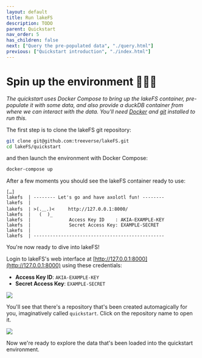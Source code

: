 ```yaml
---
layout: default
title: Run lakeFS
description: TODO
parent: Quickstart
nav_order: 5
has_children: false
next: ["Query the pre-populated data", "./query.html"]
previous: ["Quickstart introduction", "./index.html"]
---
```


# Spin up the environment 🧑🏻‍💻

_The quickstart uses Docker Compose to bring up the lakeFS container, pre-populate it with some data, and also provide a duckDB container from where we can interact with the data. You'll need [Docker](https://docs.docker.com/get-docker/) and [git](https://git-scm.com/book/en/v2/Getting-Started-Installing-Git) installed to run this._

The first step is to clone the lakeFS git repository:

```bash
git clone git@github.com:treeverse/lakeFS.git
cd lakeFS/quickstart
```

and then launch the environment with Docker Compose:

```bash
docker-compose up
```

After a few moments you should see the lakeFS container ready to use: 

```
[…]
lakefs  | -------- Let's go and have axolotl fun! --------
lakefs  |
lakefs  | >(.＿.)<     http://127.0.0.1:8000/
lakefs  |   (  )_
lakefs  |              Access Key ID    : AKIA-EXAMPLE-KEY
lakefs  |              Secret Access Key: EXAMPLE-SECRET
lakefs  |
lakefs  | ------------------------------------------------
```

You're now ready to dive into lakeFS! 

Login to lakeFS's web interface at [http://127.0.0.1:8000](http://127.0.0.1:8000) using these credentials:

* **Access Key ID**: `AKIA-EXAMPLE-KEY`
* **Secret Access Key**: `EXAMPLE-SECRET`

![](/assets/img/quickstart/lakefs-login-screen.png)

You'll see that there's a repository that's been created automagically for you, imaginatively called `quickstart`. Click on the repository name to open it.

![](/assets/img/quickstart/repo-list.png)

Now we're ready to explore the data that's been loaded into the quickstart environment. 